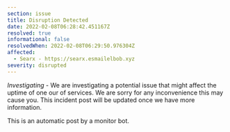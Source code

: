 ```yaml
---
section: issue
title: Disruption Detected
date: 2022-02-08T06:28:42.451167Z
resolved: true
informational: false
resolvedWhen: 2022-02-08T06:29:50.976304Z
affected:
  - Searx - https://searx.esmailelbob.xyz
severity: disrupted
---
```

*Investigating* - We are investigating a potential issue that might affect the uptime of one our of services. We are sorry for any inconvenience this may cause you. This incident post will be updated once we have more information.

This is an automatic post by a monitor bot.
        